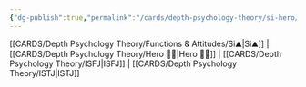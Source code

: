 ```yaml
---
{"dg-publish":true,"permalink":"/cards/depth-psychology-theory/si-hero/","created":"2023-01-05T12:10:01.064+01:00","updated":"2023-04-21T15:31:17.855+02:00"}
---
```


[[CARDS/Depth Psychology Theory/Functions & Attitudes/Si⛰️\|Si⛰️]] | [[CARDS/Depth Psychology Theory/Hero 🦸‍♂️\|Hero 🦸‍♂️]] | [[CARDS/Depth Psychology Theory/ISFJ\|ISFJ]] |  [[CARDS/Depth Psychology Theory/ISTJ\|ISTJ]]